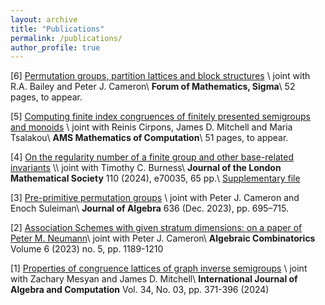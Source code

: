 ```yaml
---
layout: archive
title: "Publications"
permalink: /publications/
author_profile: true
---
```


[6] [Permutation groups, partition lattices and block structures](https://arxiv.org/abs/2409.10461) \\
joint with R.A. Bailey and Peter J. Cameron\\
**Forum of Mathematics, Sigma**\\
52 pages, to appear.

[5] [Computing finite index congruences of finitely presented semigroups and monoids](https://arxiv.org/abs/2302.06295) \\
joint with Reinis Cirpons, James D. Mitchell and Maria Tsalakou\\
**AMS Mathematics of Computation**\\
51 pages, to appear.

[4] [On the regularity number of a finite group and other base-related invariants]([https://arxiv.org/abs/2405.15300](https://londmathsoc.onlinelibrary.wiley.com/doi/10.1112/jlms.70035)) \\
joint with Timothy C. Burness\\
**Journal of the London Mathematical Society** 110 (2024), e70035, 65 pp.\\
[Supplementary file](https://seis.bristol.ac.uk/~tb13602/docs/regcomp.pdf)

[3] [Pre-primitive permutation groups](https://www.sciencedirect.com/science/article/pii/S0021869323004593) \\
joint with Peter J. Cameron and Enoch Suleiman\\
**Journal of Algebra** 636 (Dec. 2023), pp. 695–715. 

[2] [Association Schemes with given stratum dimensions: on a paper of Peter M. Neumann](https://alco.centre-mersenne.org/articles/10.5802/alco.307/)\\
joint with Peter J. Cameron\\
**Algebraic Combinatorics** Volume 6 (2023) no. 5, pp. 1189-1210

[1] [Properties of congruence lattices of graph inverse semigroups](https://doi.org/10.1142/S0218196724500139) \\
joint with Zachary Mesyan and James D. Mitchell\\
**International Journal of Algebra and Computation** Vol. 34, No. 03, pp. 371-396 (2024)
